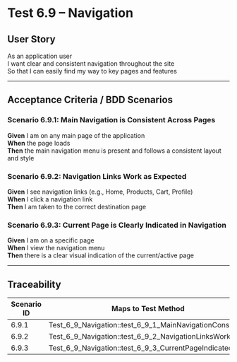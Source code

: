 # Test 6.9 – Navigation

## User Story
As an application user  
I want clear and consistent navigation throughout the site  
So that I can easily find my way to key pages and features

---

## Acceptance Criteria / BDD Scenarios

### Scenario 6.9.1: Main Navigation is Consistent Across Pages
**Given** I am on any main page of the application  
**When** the page loads  
**Then** the main navigation menu is present and follows a consistent layout and style

### Scenario 6.9.2: Navigation Links Work as Expected
**Given** I see navigation links (e.g., Home, Products, Cart, Profile)  
**When** I click a navigation link  
**Then** I am taken to the correct destination page

### Scenario 6.9.3: Current Page is Clearly Indicated in Navigation
**Given** I am on a specific page  
**When** I view the navigation menu  
**Then** there is a clear visual indication of the current/active page

---

## Traceability

| Scenario ID | Maps to Test Method                                                |
|-------------|--------------------------------------------------------------------|
| 6.9.1       | Test_6_9_Navigation::test_6_9_1_MainNavigationConsistent           |
| 6.9.2       | Test_6_9_Navigation::test_6_9_2_NavigationLinksWork                |
| 6.9.3       | Test_6_9_Navigation::test_6_9_3_CurrentPageIndicated               |